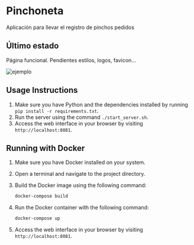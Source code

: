 # Pinchoneta

Aplicación para llevar el registro de pinchos pedidos

## Último estado
Página funcional. Pendientes estilos, logos, favicon...

![ejemplo](https://github.com/mariorht/Pinchoneta/assets/22685503/3e3a641f-4017-4475-a637-c7635089a6e7)

## Usage Instructions

1. Make sure you have Python and the dependencies installed by running `pip install -r requirements.txt`.
2. Run the server using the command `./start_server.sh`.
3. Access the web interface in your browser by visiting `http://localhost:8081`.

## Running with Docker

1. Make sure you have Docker installed on your system.
2. Open a terminal and navigate to the project directory.
3. Build the Docker image using the following command:

   ```bash
   docker-compose build

4. Run the Docker container with the following command:

   ```bash
   docker-compose up

5. Access the web interface in your browser by visiting `http://localhost:8081`.

